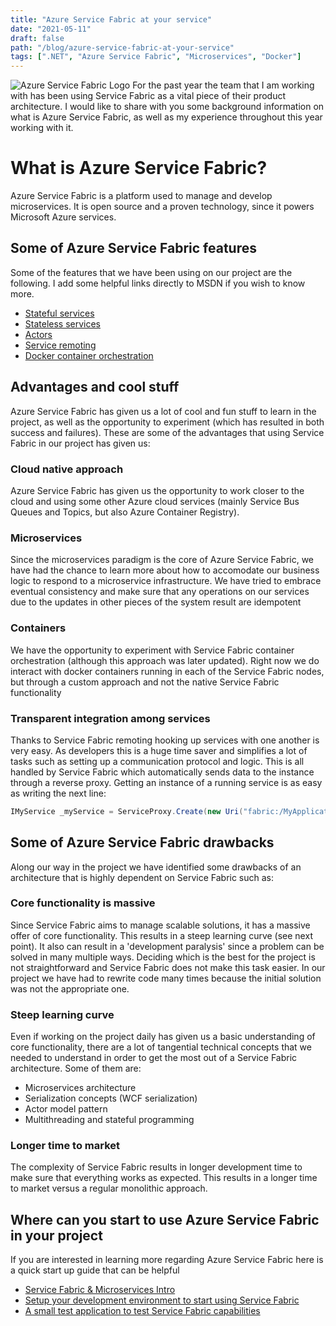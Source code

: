 ```yaml
---
title: "Azure Service Fabric at your service"
date: "2021-05-11"
draft: false
path: "/blog/azure-service-fabric-at-your-service"
tags: [".NET", "Azure Service Fabric", "Microservices", "Docker"]
---
```


![Azure Service Fabric Logo](/../images/azure-service-fabric-at-your-service.jpg)
For the past year the team that I am working with has been using Service Fabric as a vital piece of their product architecture. I would like to share with you some background information on what is Azure Service Fabric, as well as my experience throughout this year working with it.

# What is Azure Service Fabric?
Azure Service Fabric is a platform used to manage and develop microservices. It is open source and a proven technology, since it powers Microsoft Azure services.

## Some of Azure Service Fabric features 

Some of the features that we have been using on our project are the following. I add some helpful links directly to MSDN if you wish to know more.

* [Stateful services](https://docs.microsoft.com/en-us/azure/service-fabric/service-fabric-reliable-services-introduction#stateful-reliable-services)
* [Stateless services](https://docs.microsoft.com/en-us/azure/service-fabric/service-fabric-reliable-services-introduction#stateless-reliable-services)
* [Actors](https://docs.microsoft.com/en-us/azure/service-fabric/service-fabric-reliable-actors-introduction)
* [Service remoting](https://docs.microsoft.com/en-us/azure/service-fabric/service-fabric-reliable-services-communication-remoting)
* [Docker container orchestration](https://docs.microsoft.com/en-us/azure/service-fabric/service-fabric-get-started-containers-linux)

##  Advantages and cool stuff
Azure Service Fabric has given us a lot of cool and fun stuff to learn in the project, as well as the opportunity to experiment (which has resulted in both success and failures). These are some of the advantages that using Service Fabric in our project has given us:

### Cloud native approach 
Azure Service Fabric has given us the opportunity to work closer to the cloud and using some other Azure cloud services (mainly Service Bus Queues and Topics, but also Azure Container Registry).

### Microservices
Since the microservices paradigm is  the core of Azure Service Fabric, we have had the chance to learn more about how to accomodate our business logic to respond to a microservice infrastructure. We have tried to embrace eventual consistency and make sure that any operations on our services due to the updates in other pieces of the system result are idempotent

### Containers
We have the opportunity to experiment with Service Fabric container orchestration (although this approach was later updated). Right now we do interact with docker containers running in each of the Service Fabric nodes, but through a custom approach  and not the native Service Fabric functionality

### Transparent integration among services
Thanks to Service Fabric remoting hooking up services with one another is very easy. As developers this is a huge time saver and simplifies a lot of tasks such as setting up a communication protocol and logic. This is all handled by Service Fabric which automatically sends data to the instance through a reverse proxy. Getting an instance of a running service is as easy as writing the next line:

```csharp
IMyService _myService = ServiceProxy.Create(new Uri("fabric:/MyApplication/MyService")); 
```

## Some of Azure Service Fabric drawbacks
Along our way in the project we have identified some drawbacks of an architecture that is highly dependent on Service Fabric such as:

### Core functionality is massive
Since Service Fabric aims to manage scalable solutions, it has a massive offer of core functionality.  This results in a steep learning curve (see next point). It also can result in a 'development paralysis' since a problem can be solved in many multiple ways. Deciding which is the best for the project is not straightforward and Service Fabric does not make this task easier. In our project we have had to rewrite code many times because the initial solution was not the appropriate one. 

### Steep learning curve
Even if working on the project daily has given us a basic understanding of core functionality, there are a lot of tangential technical concepts that we needed to understand in order to get the most out of a Service Fabric architecture. Some of them are:
* Microservices architecture
* Serialization concepts (WCF serialization)
* Actor model pattern
* Multithreading and stateful programming

### Longer time to market
The complexity of Service Fabric results in longer development time to make sure that everything works as expected. This results in a longer time to market versus a regular monolithic approach.

## Where can you start to use Azure Service Fabric in your project
If you are interested in learning more regarding Azure Service Fabric here is a quick start up guide that can be helpful

* [Service Fabric & Microservices Intro](https://docs.microsoft.com/en-us/azure/service-fabric/service-fabric-overview-microservices)
* [Setup your development environment to start using Service Fabric](https://docs.microsoft.com/en-us/azure/service-fabric/service-fabric-get-started)
* [A small test application to test Service Fabric capabilities](https://docs.microsoft.com/en-us/azure/service-fabric/service-fabric-quickstart-dotnet)